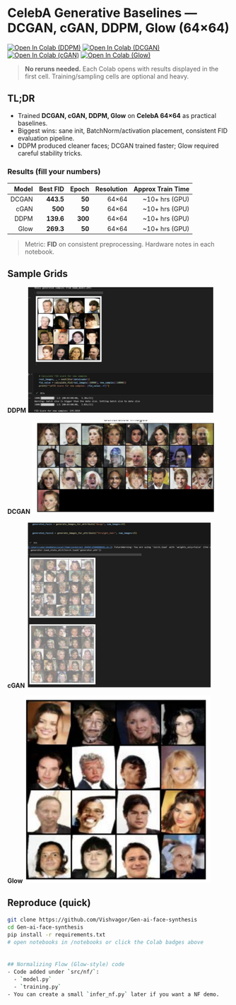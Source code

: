 # CelebA Generative Baselines — DCGAN, cGAN, DDPM, Glow (64×64)

[![Open In Colab (DDPM)](https://colab.research.google.com/assets/colab-badge.svg)](https://colab.research.google.com/github/Vishvagor/Gen-ai-face-synthesis/blob/main/notebooks/ddpm_celeba.ipynb)
[![Open In Colab (DCGAN)](https://colab.research.google.com/assets/colab-badge.svg)](https://colab.research.google.com/github/Vishvagor/Gen-ai-face-synthesis/blob/main/notebooks/dcgan_celeba.ipynb)
[![Open In Colab (cGAN)](https://colab.research.google.com/assets/colab-badge.svg)](https://colab.research.google.com/github/Vishvagor/Gen-ai-face-synthesis/blob/main/notebooks/cgan_celeba.ipynb)
[![Open In Colab (Glow)](https://colab.research.google.com/assets/colab-badge.svg)](https://colab.research.google.com/github/Vishvagor/Gen-ai-face-synthesis/blob/main/notebooks/glow_celeba.ipynb)

> **No reruns needed.** Each Colab opens with results displayed in the first cell. Training/sampling cells are optional and heavy.

## TL;DR
- Trained **DCGAN, cGAN, DDPM, Glow** on **CelebA 64×64** as practical baselines.
- Biggest wins: sane init, BatchNorm/activation placement, consistent FID evaluation pipeline.
- DDPM produced cleaner faces; DCGAN trained faster; Glow required careful stability tricks.

### Results (fill your numbers)
| Model | Best FID | Epoch | Resolution | Approx Train Time |
|------:|---------:|------:|-----------:|------------------:|
| DCGAN | **443.5**| **50**| 64×64      |  ~10+ hrs (GPU)   |
| cGAN  | **500**  | **50**| 64×64      |  ~10+ hrs (GPU)   |
| DDPM  | **139.6**| **300**| 64×64     | ~10+ hrs (GPU)   |
| Glow  | **269.3**| **50** | 64×64     | ~10+ hrs (GPU)   |

> Metric: **FID** on consistent preprocessing. Hardware notes in each notebook.

## Sample Grids
**DDPM**
<img src="assests/ddpm_grid.png" width="420"/>

**DCGAN**
<img src="assests/dcgan_grid.png" width="420"/>

**cGAN**
<img src="assests/cgan_grid.png" width="420"/>

**Glow**
<img src="assests/glow_grid.png" width="420"/>

<!-- Optional: FID curves if you have them
## FID snapshots
<img src="assets/ddpm_fid.png" width="360"/> <img src="assets/dcgan_fid.png" width="360"/>
-->

## Reproduce (quick)
```bash
git clone https://github.com/Vishvagor/Gen-ai-face-synthesis
cd Gen-ai-face-synthesis
pip install -r requirements.txt
# open notebooks in /notebooks or click the Colab badges above


## Normalizing Flow (Glow-style) code
- Code added under `src/nf/`:
  - `model.py`
  - `training.py`
- You can create a small `infer_nf.py` later if you want a NF demo.
